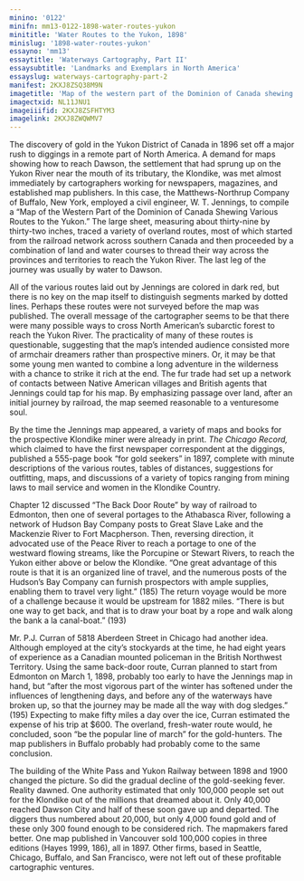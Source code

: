 ```yaml
---
minino: '0122'
minifn: mm13-0122-1898-water-routes-yukon
minititle: 'Water Routes to the Yukon, 1898'
minislug: '1898-water-routes-yukon'
essayno: 'mm13'
essaytitle: 'Waterways Cartography, Part II'
essaysubtitle: 'Landmarks and Exemplars in North America'
essayslug: waterways-cartography-part-2
manifest: 2KXJ8ZSQ38M9N
imagetitle: 'Map of the western part of the Dominion of Canada shewing various routes to the Yukon Dist., 1898'
imagectxid: NL11JNU1
imageiiifid: 2KXJ8ZSFHTYM3
imagelink: 2KXJ8ZWQWMV7
---
```

The discovery of gold in the Yukon District of Canada in 1896 set off a major rush to diggings in a remote part of North America. A demand for maps showing how to reach Dawson, the settlement that had sprung up on the Yukon River near the mouth of its tributary, the Klondike, was met almost immediately by cartographers working for newspapers, magazines, and established map publishers. In this case, the Matthews-Northrup Company of Buffalo, New York, employed a civil engineer, W. T. Jennings, to compile a “Map of the Western Part of the Dominion of Canada Shewing Various Routes to the Yukon.” The large sheet, measuring about thirty-nine by thirty-two inches, traced a variety of overland routes, most of which started from the railroad network across southern Canada and then proceeded by a combination of land and water courses to thread their way across the provinces and territories to reach the Yukon River. The last leg of the journey was usually by water to Dawson. 

All of the various routes laid out by Jennings are colored in dark red, but there is no key on the map itself to distinguish segments marked by dotted lines. Perhaps these routes were not surveyed before the map was published. The overall message of the cartographer seems to be that there were many possible ways to cross North American’s subarctic forest to reach the Yukon River. The practicality of many of these routes is questionable, suggesting that the map’s intended audience consisted more of armchair dreamers rather than prospective miners. Or, it may be that some young men wanted to combine a long adventure in the wilderness with a chance to strike it rich at the end. The fur trade had set up a network of contacts between Native American villages and British agents that Jennings could tap for his map. By emphasizing passage over land, after an initial journey by railroad, the map seemed reasonable to a venturesome soul. 

By the time the Jennings map appeared, a variety of maps and books for the prospective Klondike miner were already in print. _The Chicago Record,_ which claimed to have the first newspaper correspondent at the diggings, published a 555-page book “for gold seekers” in 1897, complete with minute descriptions of the various routes, tables of distances, suggestions for outfitting, maps, and discussions of a variety of topics ranging from mining laws to mail service and women in the Klondike Country. 

Chapter 12 discussed “The Back Door Route” by way of railroad to Edmonton, then one of several portages to the Athabasca River, following a network of Hudson Bay Company posts to Great Slave Lake and the Mackenzie River to Fort Macpherson. Then, reversing direction, it advocated use of the Peace River to reach a portage to one of the westward flowing streams, like the Porcupine or Stewart Rivers, to reach the Yukon either above or below the Klondike. “One great advantage of this route is that it is an organized line of travel, and the numerous posts of the Hudson’s Bay Company can furnish prospectors with ample supplies, enabling them to travel very light.” (185) The return voyage would be more of a challenge because it would be upstream for 1882 miles. “There is but one way to get back, and that is to draw your boat by a rope and walk along the bank a la canal-boat.” (193) 

Mr. P.J. Curran of 5818 Aberdeen Street in Chicago had another idea. Although employed at the city’s stockyards at the time, he had eight years of experience as a Canadian mounted policeman in the British Northwest Territory. Using the same back-door route, Curran planned to start from Edmonton on March 1, 1898, probably too early to have the Jennings map in hand, but “after the most vigorous part of the winter has softened under the influences of lengthening days, and before any of the waterways have broken up, so that the journey may be made all the way with dog sledges.” (195) Expecting to make fifty miles a day over the ice, Curran estimated the expense of his trip at $600. The overland, fresh-water route would, he concluded, soon “be the popular line of march” for the gold-hunters. The map publishers in Buffalo probably had probably come to the same conclusion. 

The building of the White Pass and Yukon Railway between 1898 and 1900 changed the picture. So did the gradual decline of the gold-seeking fever. Reality dawned. One authority estimated that only 100,000 people set out for the Klondike out of the millions that dreamed about it. Only 40,000 reached Dawson City and half of these soon gave up and departed. The diggers thus numbered about 20,000, but only 4,000 found gold and of these only 300 found enough to be considered rich. The mapmakers fared better. One map published in Vancouver sold 100,000 copies in three editions (Hayes 1999, 186), all in 1897. Other firms, based in Seattle, Chicago, Buffalo, and San Francisco, were not left out of these profitable cartographic ventures. 

